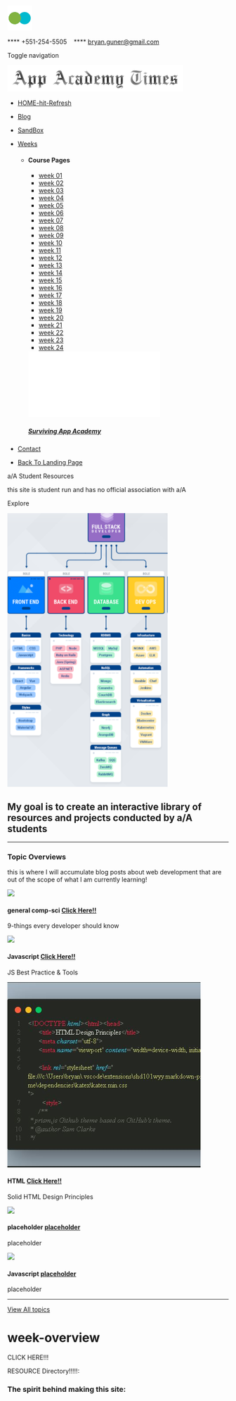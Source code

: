 <img src="images/loader.gif" class="preloader" />

**** +551-254-5505    **** <a href="%20https://mail.google.com/mail/u/0/h/%20" class="btn">bryan.guner@gmail.com</a>

<a href="https://www.linkedin.com/in/bryan-guner-046199128/" class="linkedin" title="Linkedin"><em></em></a> <a href="https://github.com/bgoonz" class="github" title="github"><em></em></a> <a href="https://www.pinterest.com/bryanguner" class="pinterest" title="Pinterest"><em></em></a>

<span class="sr-only">Toggle navigation</span> <span class="icon-bar"></span> <span class="icon-bar"></span> <span class="icon-bar"></span>

<a href="./other-pages/weeks/week-9/w9-projects/aa-times/index.html" class="navbar-brand"><img src="images/logo.png" /></a>

-   <a href="index.html" class="btn">HOME-hit-Refresh</a>
-   <a href="./blog.html" class="btn">Blog</a>
-   <a href="./other-pages/sandbox.html" class="btn">SandBox</a>
-   <a href="#" class="btn">Weeks <strong></strong></a>
    -   #### Course Pages

        -   [week 01](./other-pages/weeks/week-1.html)
        -   [week 02](./other-pages/weeks/week-2.html)
        -   [week 03](./other-pages/weeks/week-3.html)
        -   [week 04](./other-pages/weeks/week-4.html)
        -   [week 05](./other-pages/weeks/week-5.html)
        -   [week 06](./other-pages/weeks/week-6.html)
        -   [week 07](./other-pages/weeks/week-7.html)
        -   [week 08](./other-pages/weeks/week-8.html)
        -   [week 09](./other-pages/weeks/week-9.html)
        -   [week 10](./other-pages/weeks/week-10.html)
        -   [week 11](./other-pages/weeks/week-11.html)
        -   [week 12](./other-pages/weeks/week-12.html)
        -   [week 13](./other-pages/weeks/week-13.html)
        -   [week 14](./other-pages/weeks/week-14.html)
        -   [week 15](./other-pages/weeks/week-15.html)
        -   [week 16](./other-pages/weeks/week-16.html)
        -   [week 17](./other-pages/weeks/week-17.html)
        -   [week 18](./other-pages/weeks/week-18.html)
        -   [week 19](./other-pages/weeks/week-19.html)
        -   [week 20](./other-pages/weeks/week-20.html)
        -   [week 21](./other-pages/weeks/week-21.html)
        -   [week 22](./other-pages/weeks/week-22.html)
        -   [week 23](./other-pages/weeks/week-23.html)
        -   [week 24](./other-pages/weeks/week-24.html)

        <embed src="upload/course_01.pgj" class="img-responsive" />
        <a href="#" class="btn"><em></em></a>

        ##### <a href="#" class="btn">Surviving App Academy</a>

-   <a href="page-contact.html" class="btn">Contact</a>
-   <a href="./../index.html" class="btn">Back To Landing Page</a>

a/A Student Resources

<span class="small">this site is student run and has no official association with a/A</span>

Explore

<img src="images/fullstack.PNG" class="img-responsive wow slideInLeft" />

My goal is to create an interactive library of resources and projects conducted by a/A students
-----------------------------------------------------------------------------------------------

------------------------------------------------------------------------

### Topic Overviews

this is where I will accumulate blog posts about web development that are out of the scope of what I am currently learning!

<img src="upload/matrix-250.gif" class="img-responsive" />

#### <span class="small">general comp-sci</span> <a href="./other-pages/blog-posts/9-thigs-you-should-know-about/What%20every%20computer%20science%20major%20should%20know.html" class="btn">Click Here!!</a>

9-things every developer should know

<img src="upload/best-prac-250.gif" class="img-responsive" />

<a href="#" class="btn"><em></em></a>

#### <span class="small">Javascript</span> <a href="./other-pages/blog-posts/best-prac-extension-guide/js-tools-and-best-prac.html" class="btn">Click Here!!</a>

JS Best Practice & Tools

<img src="./other-pages/blog-posts/best-prac-extension-guide/Design-Principles/final-html.JPG" class="img-responsive" />

<a href="./../other-pages/blog-post" class="btn"><em></em></a>

#### <span class="small">HTML</span> <a href="./other-pages/blog-posts/best-prac-extension-guide/Design-Principles/HTML-Design-Principles.html" class="btn">Click Here!!</a>

Solid HTML Design Principles

<img src="upload/course_04.jpg" class="img-responsive" />

<a href="#" class="btn"><em></em></a>

#### <span class="small">placeholder</span> <a href="#" class="btn">placeholder</a>

placeholder

<img src="upload/course_01.jpg" class="img-responsive" />

<a href="#" class="btn"><em></em></a>

#### <span class="small">Javascript</span> <a href="#" class="btn">placeholder</a>

placeholder

------------------------------------------------------------------------

<a href="#" class="btn">View All topics</a>

week-overview
=============

CLICK HERE!!!

RESOURCE Directory!!!!!: <a href="https://www.dropbox.com/sh/0gd7qly5zaskh3d/AACTCwplGa-RnwtcDBb3cUdTa?dl=0" class="btn"></a>

### The spirit behind making this site:

<span id="myId"></span>  
  

  
  
  
  
  

  
  
  
  
  
